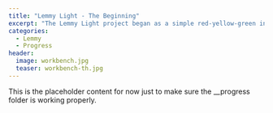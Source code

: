 ```yaml
---
title: "Lemmy Light - The Beginning"
excerpt: "The Lemmy Light project began as a simple red-yellow-green indicator of whether or not our five year old get out of bed but it has evolved and improved over the course of a few months."
categories:
  - Lemmy
  - Progress
header:
  image: workbench.jpg
  teaser: workbench-th.jpg
---
```

This is the placeholder content for now just to make sure the __progress folder is working properly.
